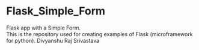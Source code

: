 # Flask_Simple_Form
Flask app with a Simple Form.    
This is the repository used for creating examples of Flask (microframework for python).
Divyanshu Raj Srivastava
